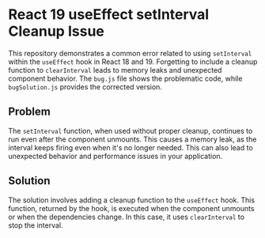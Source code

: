 # React 19 useEffect setInterval Cleanup Issue
This repository demonstrates a common error related to using `setInterval` within the `useEffect` hook in React 18 and 19.  Forgetting to include a cleanup function to `clearInterval` leads to memory leaks and unexpected component behavior.  The `bug.js` file shows the problematic code, while `bugSolution.js` provides the corrected version.

## Problem
The `setInterval` function, when used without proper cleanup, continues to run even after the component unmounts. This causes a memory leak, as the interval keeps firing even when it's no longer needed.  This can also lead to unexpected behavior and performance issues in your application.

## Solution
The solution involves adding a cleanup function to the `useEffect` hook. This function, returned by the hook, is executed when the component unmounts or when the dependencies change.  In this case, it uses `clearInterval` to stop the interval.